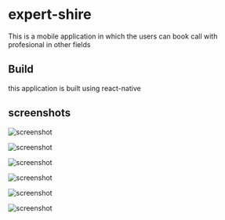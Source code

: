 # expert-shire
This is a mobile application in which the users can book call with profesional in other fields


## Build
this application is built using react-native

## screenshots
![screenshot](https://ik.imagekit.io/x761p7oyp/expert_shire/Screenshot_20220726-193431_BHcEMhCqh.png?ik-sdk-version=javascript-1.4.3&updatedAt=1663527267350)

![screenshot](https://ik.imagekit.io/x761p7oyp/expert_shire/Screenshot_20220726-193424_gxC5frBby.png?ik-sdk-version=javascript-1.4.3&updatedAt=1663527263737)

![screenshot](https://ik.imagekit.io/x761p7oyp/expert_shire/Screenshot_20220726-183605_KOe6Dfevu.png?ik-sdk-version=javascript-1.4.3&updatedAt=1663527261681)

![screenshot](https://ik.imagekit.io/x761p7oyp/expert_shire/Screenshot_20220726-193401_xLNwVfgmw.png?ik-sdk-version=javascript-1.4.3&updatedAt=1663527260140)

![screenshot](https://ik.imagekit.io/x761p7oyp/expert_shire/Screenshot_20220726-193353_mYnfHD8in.png?ik-sdk-version=javascript-1.4.3&updatedAt=1663527258515)

![screenshot](https://ik.imagekit.io/x761p7oyp/expert_shire/Screenshot_20220726-193408_c9icZhtlX.png?ik-sdk-version=javascript-1.4.3&updatedAt=1663527260136)
